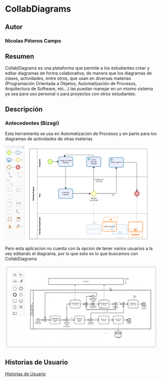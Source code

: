 # CollabDiagrams

## Autor
### Nicolas Piñeros Campo

## Resumen

CollabDiagrams es una plataforma que permite a los estudiantes crear y editar diagramas de forma colaborativa, de manera que los diagramas de clases, actividades, entre otros, que usan en diversas materias (Programación Orientada a Objetos, Automatización de Procesos, Arquitectura de Software, etc...) las puedan manejar en un mismo sistema ya sea para uso personal o para proyectos con otros estudiantes. 

## Descripción

### Antecedentes (Bizagi)

Esta herramienta se usa en Automatización de Procesos y en parte para los diagramas de actividades de otras materias

![](ejemploBizagi.png)

Pero esta aplicacion no cuenta con la opcion de tener varios usuarios a la vez editando el diagrama, por lo que esto es lo que buscamos con CollabDiagrams

![](ejemplo.png)

## Historias de Usuario

[Historias de Usuario](https://tree.taiga.io/project/nicolaspineros-collabdiagrams/backlog)
